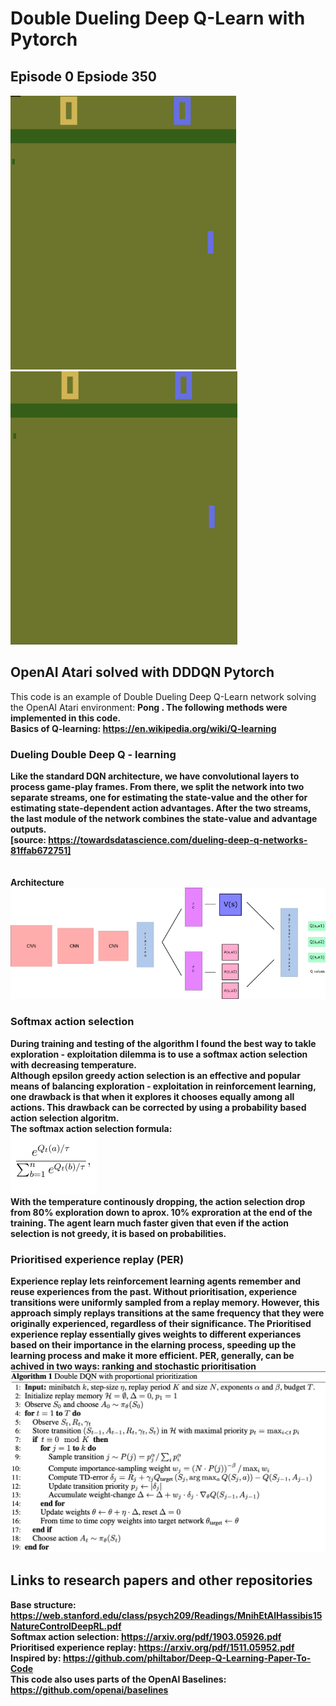 # Double Dueling Deep Q-Learn with Pytorch

## Episode 0                                                Epsiode 350
![](gifs/Episode_0.gif) ![](gifs/Episode_350.gif)

## OpenAI Atari solved with DDDQN Pytorch
This code is an example of Double Dueling Deep Q-Learn network solving the OpenAI Atari environment: <b> Pong <b/>. The following methods were implemented in this code. <br/>
Basics of Q-learning: https://en.wikipedia.org/wiki/Q-learning <br/>

### Dueling Double Deep Q - learning
Like the standard DQN architecture, we have convolutional layers to process game-play frames. From there, we split the network into two separate streams, one for estimating the state-value and the other for estimating state-dependent action advantages. After the two streams, the last module of the network combines the state-value and advantage outputs.<br/> [source: https://towardsdatascience.com/dueling-deep-q-networks-81ffab672751] <br/>
<br/>
<br/>
Architecture
![](gifs/DDDQN.png)<br/>


### Softmax action selection
During training and testing of the algorithm I found the best way to takle exploration - exploitation dilemma is to use a softmax action selection with decreasing temperature.<br/>
Although epsilon greedy action selection is an effective and popular means of balancing exploration - exploitation in reinforcement learning, one drawback is that when it explores it chooses equally among all actions. This drawback can be corrected by using a probability based action selection algoritm.<br/>
The softmax action selection formula:<br/>
![](gifs/softmax.png)<br/>
With the temperature continously dropping, the action selection drop from 80% exploration down to aprox. 10% exproration at the end of the training. The agent learn much faster given that even if the action selection is not greedy, it is based on probabilities.

### Prioritised experience replay (PER)
Experience replay lets reinforcement learning agents remember and reuse experiences from the past. Without prioritisation, experience transitions were uniformly sampled from a replay memory. However, this approach simply replays transitions at the same frequency that they were originally experienced, regardless of their significance. The Prioritised experience replay essentially gives weights to different experiances based on their importance in the elarning process, speeding up the learning process and make it more efficient. PER, generally, can be achived in two ways: ranking and stochastic prioritisation <br/>
![](gifs/PER.png)<br/>

## Links to research papers and other repositories
Base structure: https://web.stanford.edu/class/psych209/Readings/MnihEtAlHassibis15NatureControlDeepRL.pdf <br/>
Softmax action selection: https://arxiv.org/pdf/1903.05926.pdf <br/>
Prioritised experience replay: https://arxiv.org/pdf/1511.05952.pdf <br/>
Inspired by: https://github.com/philtabor/Deep-Q-Learning-Paper-To-Code <br/>
This code also uses parts of the OpenAI Baselines: https://github.com/openai/baselines <br/>
